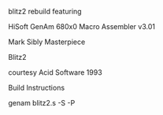 blitz2 rebuild featuring

HiSoft GenAm 680x0 Macro Assembler v3.01

Mark Sibly Masterpiece 

Blitz2 

courtesy Acid Software 1993


Build Instructions

genam blitz2.s -S -P

